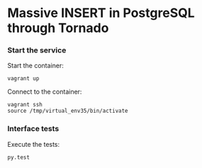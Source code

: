 # Massive INSERT in PostgreSQL through Tornado

### Start the service

Start the container:

```
vagrant up
```

Connect to the container:

```
vagrant ssh
source /tmp/virtual_env35/bin/activate
```

### Interface tests

Execute the tests:

```
py.test
```
